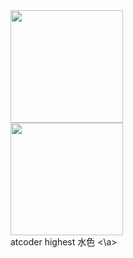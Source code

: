 <div style="display: flex; flex-wrap: wrap; flex-direction: row;">
<div style="display: flex; flex-wrap: wrap; flex-direction: column;">
<img height="180px" src="https://github-readme-streak-stats.herokuapp.com?user=2bitpng&theme=dracula"/>
<img height="180px" src="https://github-readme-stats.vercel.app/api?username=2bitpng&show_icons=true&theme=dracula"/>
  <a　href="https://atcoder.jp/users/2bit"> atcoder highest 水色 <\a>
</div>
<div> 
<!-- <img height="360px" src="https://github-readme-stats.vercel.app/api/top-langs/?username=2bitpng&theme=dracula"/> -->
</div> 
</div>
